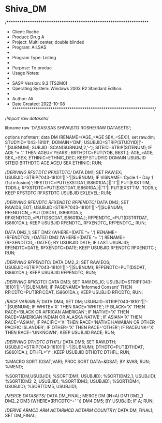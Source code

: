 # Shiva_DM

/*******************************************************************
* Client:  Roche                                                          
* Product: Drug A                                                  
* Project:  Multi center, double blinded                                                   
* Program: Ali.SAS  
*
* Program Type: Listing
*
* Purpose: To produc
* Usage Notes: 
*
* SAS® Version: 9.2 [TS2M0]
* Operating System: Windows 2003 R2 Standard Edition.                   
*
* Author: Ali
* Date Created: 2022-10-08
*******************************************************************/				

/*Import raw datasets*/

libname raw 'D:\SAS\SAS SHIVA\STD ROSHE\RAW DATASETS';

options nofmterr;
data DM (RENAME=(AGE_=AGE SEX_=SEX));
set raw.dm;
STUDYID='043-18101';
DOMAIN='DM';
USUBJID=STRIP(STUDYID||'-'||SUBNUM);
SUBJID=SCAN(SUBNUM,2,'-');
SITEID=STRIP(SITENUM);
IF AGE ^= '.' THEN AGEU='YEARS';
BRTHDTC=PUT(YOB, BEST.);
AGE_=AGE;
SEX_=SEX;
ETHINIC=ETHNIC_DEC;
KEEP STUDYID DOMAIN USUBJID SITEID BRTHDTC AGE AGEU SEX ETHINIC;
RUN;


/*DERIVING RFSTDTC RFXSTDTC*/
DATA DM1;
SET RAW.EX;
USUBJID=STRIP('043-18101'||'-'||SUBNUM);
IF VISNAME='Cycle 1 - Day 1 (1st infusion)';
RFSTDTC=PUT(EXSTDAT,IS8601DA.)||'T'|| PUT(EXSTTIM, TOD5.);
RFXSTDTC=PUT(EXSTDAT,IS8601DA.)||'T'|| PUT(EXSTTIM, TOD5.);
KEEP RFSTDTC RFXSTDTC USUBJID EXLEVEL;
RUN;

/*DERIVING RFENDTC RFXENDTC RFPENDTC*/
DATA DM2;
SET RAW.DS_EOT;
USUBJID=STRIP('043-18101'||'-'||SUBNUM);
RFENDTCN_=PUT(DSDAT, IS8601DA.);
RFXENDTCO_=PUT(DSCDAT,IS8601DA.);
RFPENDTC_=PUT(DSTRTDAT, IS8601DA.);
KEEP USUBJID RFENDTC_ RFXENDTC_ RFPENDTC_;
RUN;

DATA DM2_1;
SET DM2 (WHERE=(DATE ^= '.') RENAME=(RFENDTCN_=DATE))
DM2 (WHERE=(DATE ^= '.') RENAME=(RFXENDTCO_=DATE));
BY USUBJID DATE;
IF LAST.USUBJID;
RFENDTC=DATE;
RFXENDTC=DATE;
KEEP USUBJID RFENDTC RFXENDTC ;
RUN;

/*DERIVING RFPENDTC*/
DATA DM2_2;
SET RAW.EOS;
USUBJID=STRIP('043-18101'||'-'||SUBNUM);
RFPENDTC=PUT(DSDAT, IS8601DA.);
KEEP USUBJID RFPENDTC;
RUN;

/*DERIVING RFICDTC*/
DATA DM3;
SET RAW.DS_IC;
USUBJID=STRIP('043-18101'||'-'||SUBNUM);
IF PAGENAME='Informed Consent' THEN RFICDTC=PUT(RFICDAT, IS8601DA.);
KEEP USUBJID RFICDTC;
RUN;

/*RACE VARIABLE*/
DATA DM4;
SET DM;
USUBJID=STRIP('043-18101'||'-'||SUBNUM);
IF WHITE='X' THEN RACE='WHITE';
IF BLACK='X' THEN RACE='BLACK OR AFRICAN AMERICAN';
IF NATIVE='X' THEN RACE='AMERICAN INDIAN OR ALASKA NATIVE';
IF ASIAN='X' THEN RACE='ASIAN';
IF PACIFIC='X' THEN RACE='NATIVE HAWAIIAN OR OTHER PACIFIC ISLANDER';
IF OTHER='X' THEN RACE='OTHER';
IF RACEUNK='X' THEN RACE='UNKNOWN';
KEEP USUBJID RACE;
RUN;

/*DERIVING DTHDTC DTHFL*/
DATA DM5;
SET RAW.DTH;
USUBJID=STRIP('043-18101'||'-'||SUBNUM);
DTHDTC=PUT(DTHDAT, IS8601DA.);
DTHFL='Y';
KEEP USUBJID DTHDTC DTHFL;
RUN;

%MACRO SORT (DSAT,VAR);
PROC SORT DATA=&DSAT;
BY &VAR;
RUN;
%MEND;

%SORT(DM,USUBJID);
%SORT(DM1, USUBJID);
%SORT(DM2_1, USUBJID);
%SORT(DM2_2, USUBJID);
%SORT(DM3, USUBJID);
%SORT(DM4, USUBJID);
%SORT(DM5, USUBJID);

/*MERGE DATASETS*/
DATA DM_FINAL;
MERGE DM (IN=A) DM1 DM2_1 DM2_2 
DM3 (WHERE=(RFICDTC^=' '))
DM4 DM5;
BY USUBJID;
IF A;
RUN;

/*DERIVE ARMCD ARM ACTARMCD ACTARM COUNTRY*/
DATA DM_FINAL1;
SET DM_FINAL;
